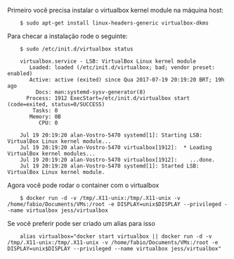 Primeiro você precisa instalar o virtualbox kernel module na máquina host:

        $ sudo apt-get install linux-headers-generic virtualbox-dkms

Para checar a instalação rode o seguinte: 

        $ sudo /etc/init.d/virtualbox status
        
        virtualbox.service - LSB: VirtualBox Linux kernel module
           Loaded: loaded (/etc/init.d/virtualbox; bad; vendor preset: enabled)
           Active: active (exited) since Qua 2017-07-19 20:19:20 BRT; 19h ago
             Docs: man:systemd-sysv-generator(8)
          Process: 1912 ExecStart=/etc/init.d/virtualbox start (code=exited, status=0/SUCCESS)
            Tasks: 0
           Memory: 0B
              CPU: 0
                      
        Jul 19 20:19:20 alan-Vostro-5470 systemd[1]: Starting LSB: VirtualBox Linux kernel module...
        Jul 19 20:19:20 alan-Vostro-5470 virtualbox[1912]:  * Loading VirtualBox kernel modules...
        Jul 19 20:19:20 alan-Vostro-5470 virtualbox[1912]:    ...done.
        Jul 19 20:19:20 alan-Vostro-5470 systemd[1]: Started LSB: VirtualBox Linux kernel module.

Agora você pode rodar o container com o virtualbox

        $ docker run -d -v /tmp/.X11-unix:/tmp/.X11-unix -v /home/fabio/Documents/VMs:/root -e DISPLAY=unix$DISPLAY --privileged --name virtualbox jess/virtualbox

Se você preferir pode ser criado um alias para isso

        alias virtualbox="docker start virtualbox || docker run -d -v /tmp/.X11-unix:/tmp/.X11-unix -v /home/fabio/Documents/VMs:/root -e DISPLAY=unix$DISPLAY --privileged --name virtualbox jess/virtualbox"

